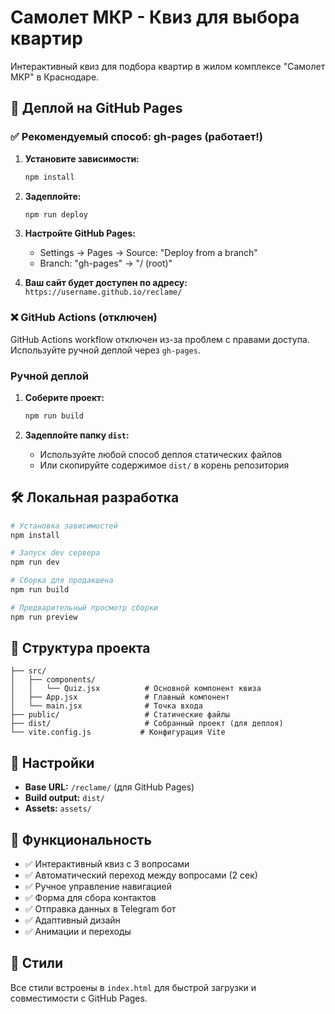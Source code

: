 # Самолет МКР - Квиз для выбора квартир

Интерактивный квиз для подбора квартир в жилом комплексе "Самолет МКР" в Краснодаре.

## 🚀 Деплой на GitHub Pages

### ✅ Рекомендуемый способ: gh-pages (работает!)

1. **Установите зависимости:**
   ```bash
   npm install
   ```

2. **Задеплойте:**
   ```bash
   npm run deploy
   ```

3. **Настройте GitHub Pages:**
   - Settings → Pages → Source: "Deploy from a branch"
   - Branch: "gh-pages" → "/ (root)"

4. **Ваш сайт будет доступен по адресу:**
   `https://username.github.io/reclame/`

### ❌ GitHub Actions (отключен)

GitHub Actions workflow отключен из-за проблем с правами доступа. Используйте ручной деплой через `gh-pages`.

### Ручной деплой

1. **Соберите проект:**
   ```bash
   npm run build
   ```

2. **Задеплойте папку `dist`:**
   - Используйте любой способ деплоя статических файлов
   - Или скопируйте содержимое `dist/` в корень репозитория

## 🛠 Локальная разработка

```bash
# Установка зависимостей
npm install

# Запуск dev сервера
npm run dev

# Сборка для продакшена
npm run build

# Предварительный просмотр сборки
npm run preview
```

## 📁 Структура проекта

```
├── src/
│   ├── components/
│   │   └── Quiz.jsx          # Основной компонент квиза
│   ├── App.jsx               # Главный компонент
│   └── main.jsx              # Точка входа
├── public/                   # Статические файлы
├── dist/                     # Собранный проект (для деплоя)
└── vite.config.js           # Конфигурация Vite
```

## 🔧 Настройки

- **Base URL:** `/reclame/` (для GitHub Pages)
- **Build output:** `dist/`
- **Assets:** `assets/`

## 📱 Функциональность

- ✅ Интерактивный квиз с 3 вопросами
- ✅ Автоматический переход между вопросами (2 сек)
- ✅ Ручное управление навигацией
- ✅ Форма для сбора контактов
- ✅ Отправка данных в Telegram бот
- ✅ Адаптивный дизайн
- ✅ Анимации и переходы

## 🎨 Стили

Все стили встроены в `index.html` для быстрой загрузки и совместимости с GitHub Pages.